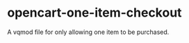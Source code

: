 opencart-one-item-checkout
==========================

A vqmod file for only allowing one item to be purchased.
